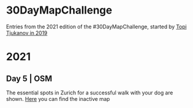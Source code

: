 # 30DayMapChallenge
Entries from the 2021 edition of the #30DayMapChallenge, started by [Topi Tjukanov in 2019](https://github.com/tjukanovt/30DayMapChallenge) 

# 2021
## Day 5 | OSM 
The essential spots in Zurich for a successful walk with your dog are shown.
[Here](https://sandbox.dfour.space/de/9P76JL/) you can find the inactive map
